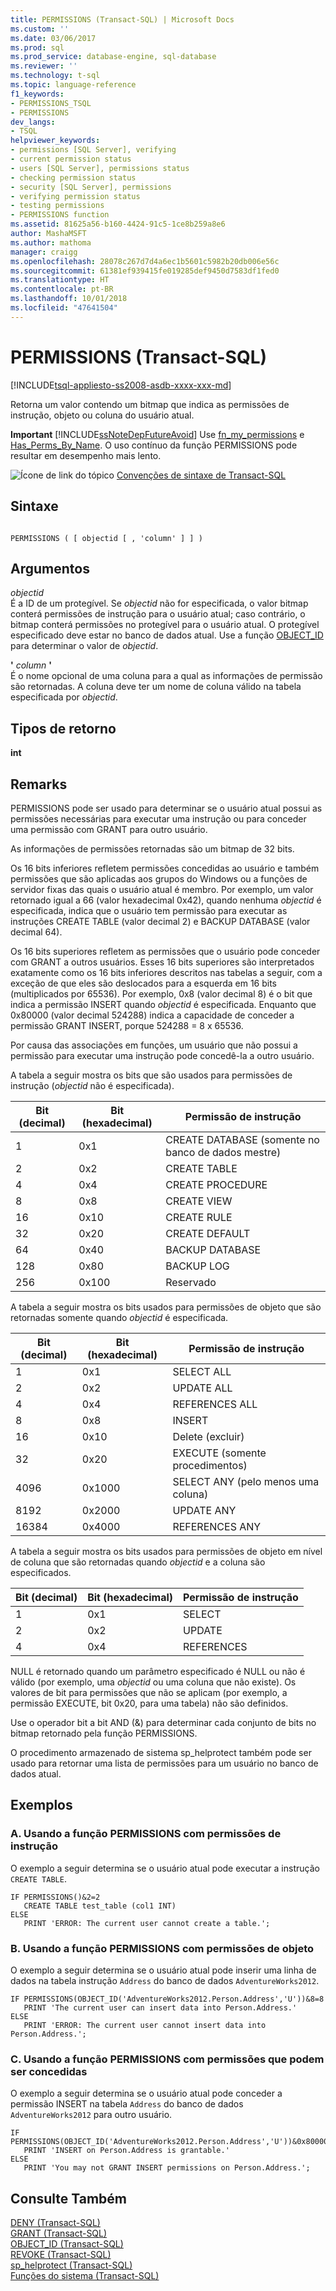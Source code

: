 ```yaml
---
title: PERMISSIONS (Transact-SQL) | Microsoft Docs
ms.custom: ''
ms.date: 03/06/2017
ms.prod: sql
ms.prod_service: database-engine, sql-database
ms.reviewer: ''
ms.technology: t-sql
ms.topic: language-reference
f1_keywords:
- PERMISSIONS_TSQL
- PERMISSIONS
dev_langs:
- TSQL
helpviewer_keywords:
- permissions [SQL Server], verifying
- current permission status
- users [SQL Server], permissions status
- checking permission status
- security [SQL Server], permissions
- verifying permission status
- testing permissions
- PERMISSIONS function
ms.assetid: 81625a56-b160-4424-91c5-1ce8b259a8e6
author: MashaMSFT
ms.author: mathoma
manager: craigg
ms.openlocfilehash: 28078c267d7d4a6ec1b5601c5982b20db006e56c
ms.sourcegitcommit: 61381ef939415fe019285def9450d7583df1fed0
ms.translationtype: HT
ms.contentlocale: pt-BR
ms.lasthandoff: 10/01/2018
ms.locfileid: "47641504"
---
```

# <a name="permissions-transact-sql"></a>PERMISSIONS (Transact-SQL)
[!INCLUDE[tsql-appliesto-ss2008-asdb-xxxx-xxx-md](../../includes/tsql-appliesto-ss2008-asdb-xxxx-xxx-md.md)]

  Retorna um valor contendo um bitmap que indica as permissões de instrução, objeto ou coluna do usuário atual.  
  
 **Important** [!INCLUDE[ssNoteDepFutureAvoid](../../includes/ssnotedepfutureavoid-md.md)] Use [fn_my_permissions](../../relational-databases/system-functions/sys-fn-my-permissions-transact-sql.md) e [Has_Perms_By_Name](../../t-sql/functions/has-perms-by-name-transact-sql.md). O uso contínuo da função PERMISSIONS pode resultar em desempenho mais lento.  
  
 ![Ícone de link do tópico](../../database-engine/configure-windows/media/topic-link.gif "Ícone de link do tópico") [Convenções de sintaxe de Transact-SQL](../../t-sql/language-elements/transact-sql-syntax-conventions-transact-sql.md)  
  
## <a name="syntax"></a>Sintaxe  
  
```  
  
PERMISSIONS ( [ objectid [ , 'column' ] ] )  
```  
  
## <a name="arguments"></a>Argumentos  
 *objectid*  
 É a ID de um protegível. Se *objectid* não for especificada, o valor bitmap conterá permissões de instrução para o usuário atual; caso contrário, o bitmap conterá permissões no protegível para o usuário atual. O protegível especificado deve estar no banco de dados atual. Use a função [OBJECT_ID](../../t-sql/functions/object-id-transact-sql.md) para determinar o valor de *objectid*.  
  
 **'** *column* **'**  
 É o nome opcional de uma coluna para a qual as informações de permissão são retornadas. A coluna deve ter um nome de coluna válido na tabela especificada por *objectid*.  
  
## <a name="return-types"></a>Tipos de retorno  
 **int**  
  
## <a name="remarks"></a>Remarks  
 PERMISSIONS pode ser usado para determinar se o usuário atual possui as permissões necessárias para executar uma instrução ou para conceder uma permissão com GRANT para outro usuário.  
  
 As informações de permissões retornadas são um bitmap de 32 bits.  
  
 Os 16 bits inferiores refletem permissões concedidas ao usuário e também permissões que são aplicadas aos grupos do Windows ou a funções de servidor fixas das quais o usuário atual é membro. Por exemplo, um valor retornado igual a 66 (valor hexadecimal 0x42), quando nenhuma *objectid* é especificada, indica que o usuário tem permissão para executar as instruções CREATE TABLE (valor decimal 2) e BACKUP DATABASE (valor decimal 64).  
  
 Os 16 bits superiores refletem as permissões que o usuário pode conceder com GRANT a outros usuários. Esses 16 bits superiores são interpretados exatamente como os 16 bits inferiores descritos nas tabelas a seguir, com a exceção de que eles são deslocados para a esquerda em 16 bits (multiplicados por 65536). Por exemplo, 0x8 (valor decimal 8) é o bit que indica a permissão INSERT quando *objectid* é especificada. Enquanto que 0x80000 (valor decimal 524288) indica a capacidade de conceder a permissão GRANT INSERT, porque 524288 = 8 x 65536.  
  
 Por causa das associações em funções, um usuário que não possui a permissão para executar uma instrução pode concedê-la a outro usuário.  
  
 A tabela a seguir mostra os bits que são usados para permissões de instrução (*objectid* não é especificada).  
  
|Bit (decimal)|Bit (hexadecimal)|Permissão de instrução|  
|-----------------|-----------------|--------------------------|  
|1|0x1|CREATE DATABASE (somente no banco de dados mestre)|  
|2|0x2|CREATE TABLE|  
|4|0x4|CREATE PROCEDURE|  
|8|0x8|CREATE VIEW|  
|16|0x10|CREATE RULE|  
|32|0x20|CREATE DEFAULT|  
|64|0x40|BACKUP DATABASE|  
|128|0x80|BACKUP LOG|  
|256|0x100|Reservado|  
  
 A tabela a seguir mostra os bits usados para permissões de objeto que são retornadas somente quando *objectid* é especificada.  
  
|Bit (decimal)|Bit (hexadecimal)|Permissão de instrução|  
|-----------------|-----------------|--------------------------|  
|1|0x1|SELECT ALL|  
|2|0x2|UPDATE ALL|  
|4|0x4|REFERENCES ALL|  
|8|0x8|INSERT|  
|16|0x10|Delete (excluir)|  
|32|0x20|EXECUTE (somente procedimentos)|  
|4096|0x1000|SELECT ANY (pelo menos uma coluna)|  
|8192|0x2000|UPDATE ANY|  
|16384|0x4000|REFERENCES ANY|  
  
 A tabela a seguir mostra os bits usados para permissões de objeto em nível de coluna que são retornadas quando *objectid* e a coluna são especificados.  
  
|Bit (decimal)|Bit (hexadecimal)|Permissão de instrução|  
|-----------------|-----------------|--------------------------|  
|1|0x1|SELECT|  
|2|0x2|UPDATE|  
|4|0x4|REFERENCES|  
  
 NULL é retornado quando um parâmetro especificado é NULL ou não é válido (por exemplo, uma *objectid* ou uma coluna que não existe). Os valores de bit para permissões que não se aplicam (por exemplo, a permissão EXECUTE, bit 0x20, para uma tabela) não são definidos.  
  
 Use o operador bit a bit AND (&) para determinar cada conjunto de bits no bitmap retornado pela função PERMISSIONS.  
  
 O procedimento armazenado de sistema sp_helprotect também pode ser usado para retornar uma lista de permissões para um usuário no banco de dados atual.  
  
## <a name="examples"></a>Exemplos  
  
### <a name="a-using-the-permissions-function-with-statement-permissions"></a>A. Usando a função PERMISSIONS com permissões de instrução  
 O exemplo a seguir determina se o usuário atual pode executar a instrução `CREATE TABLE`.  
  
```  
IF PERMISSIONS()&2=2  
   CREATE TABLE test_table (col1 INT)  
ELSE  
   PRINT 'ERROR: The current user cannot create a table.';  
```  
  
### <a name="b-using-the-permissions-function-with-object-permissions"></a>B. Usando a função PERMISSIONS com permissões de objeto  
 O exemplo a seguir determina se o usuário atual pode inserir uma linha de dados na tabela instrução `Address` do banco de dados `AdventureWorks2012`.  
  
```  
IF PERMISSIONS(OBJECT_ID('AdventureWorks2012.Person.Address','U'))&8=8   
   PRINT 'The current user can insert data into Person.Address.'  
ELSE  
   PRINT 'ERROR: The current user cannot insert data into Person.Address.';  
```  
  
### <a name="c-using-the-permissions-function-with-grantable-permissions"></a>C. Usando a função PERMISSIONS com permissões que podem ser concedidas  
 O exemplo a seguir determina se o usuário atual pode conceder a permissão INSERT na tabela `Address` do banco de dados `AdventureWorks2012` para outro usuário.  
  
```  
IF PERMISSIONS(OBJECT_ID('AdventureWorks2012.Person.Address','U'))&0x80000=0x80000  
   PRINT 'INSERT on Person.Address is grantable.'  
ELSE  
   PRINT 'You may not GRANT INSERT permissions on Person.Address.';  
```  
  
## <a name="see-also"></a>Consulte Também  
 [DENY &#40;Transact-SQL&#41;](../../t-sql/statements/deny-transact-sql.md)   
 [GRANT &#40;Transact-SQL&#41;](../../t-sql/statements/grant-transact-sql.md)   
 [OBJECT_ID &#40;Transact-SQL&#41;](../../t-sql/functions/object-id-transact-sql.md)   
 [REVOKE &#40;Transact-SQL&#41;](../../t-sql/statements/revoke-transact-sql.md)   
 [sp_helprotect &#40;Transact-SQL&#41;](../../relational-databases/system-stored-procedures/sp-helprotect-transact-sql.md)   
 [Funções do sistema &#40;Transact-SQL&#41;](../../relational-databases/system-functions/system-functions-for-transact-sql.md)  
  
  
